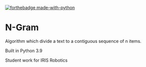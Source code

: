 [![forthebadge made-with-python](http://ForTheBadge.com/images/badges/made-with-python.svg)](https://www.python.org/)

# N-Gram

Algorithm which divide a text to a contiguous sequence of n items.

Built in Python 3.9

Student work for IRIS Robotics
